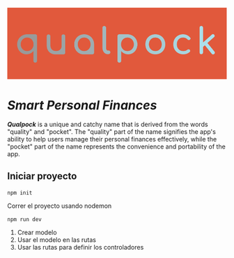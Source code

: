 

![Logo App](./images/logo_qualpock.png)
# _Smart Personal Finances_

_**Qualpock**_ is a unique and catchy name that is derived from the words "quality" and "pocket". The "quality" part of the name signifies the app's ability to help users manage their personal finances effectively, while the "pocket" part of the name represents the convenience and portability of the app.


## Iniciar proyecto
```
npm init
```

Correr el proyecto usando nodemon
```
npm run dev
```

1. Crear modelo
2. Usar el modelo en las rutas
3. Usar las rutas para definir los controladores
